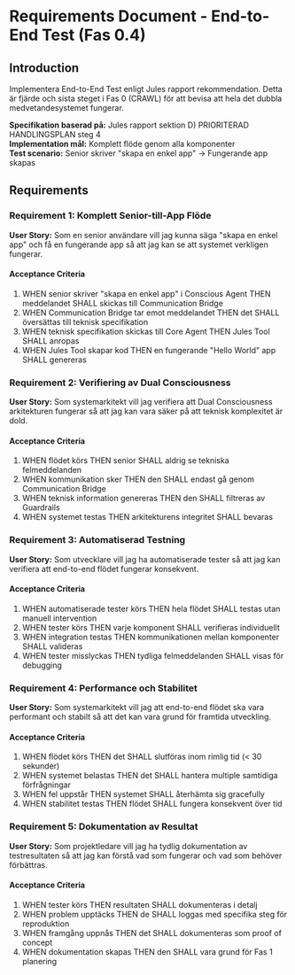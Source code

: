 # Requirements Document - End-to-End Test (Fas 0.4)

## Introduction

Implementera End-to-End Test enligt Jules rapport rekommendation. Detta är fjärde och sista steget i Fas 0 (CRAWL) för att bevisa att hela det dubbla medvetandesystemet fungerar.

**Specifikation baserad på:** Jules rapport sektion D) PRIORITERAD HANDLINGSPLAN steg 4  
**Implementation mål:** Komplett flöde genom alla komponenter  
**Test scenario:** Senior skriver "skapa en enkel app" → Fungerande app skapas

## Requirements

### Requirement 1: Komplett Senior-till-App Flöde

**User Story:** Som en senior användare vill jag kunna säga "skapa en enkel app" och få en fungerande app så att jag kan se att systemet verkligen fungerar.

#### Acceptance Criteria

1. WHEN senior skriver "skapa en enkel app" i Conscious Agent THEN meddelandet SHALL skickas till Communication Bridge
2. WHEN Communication Bridge tar emot meddelandet THEN det SHALL översättas till teknisk specifikation
3. WHEN teknisk specifikation skickas till Core Agent THEN Jules Tool SHALL anropas
4. WHEN Jules Tool skapar kod THEN en fungerande "Hello World" app SHALL genereras

### Requirement 2: Verifiering av Dual Consciousness

**User Story:** Som systemarkitekt vill jag verifiera att Dual Consciousness arkitekturen fungerar så att jag kan vara säker på att teknisk komplexitet är dold.

#### Acceptance Criteria

1. WHEN flödet körs THEN senior SHALL aldrig se tekniska felmeddelanden
2. WHEN kommunikation sker THEN den SHALL endast gå genom Communication Bridge
3. WHEN teknisk information genereras THEN den SHALL filtreras av Guardrails
4. WHEN systemet testas THEN arkitekturens integritet SHALL bevaras

### Requirement 3: Automatiserad Testning

**User Story:** Som utvecklare vill jag ha automatiserade tester så att jag kan verifiera att end-to-end flödet fungerar konsekvent.

#### Acceptance Criteria

1. WHEN automatiserade tester körs THEN hela flödet SHALL testas utan manuell intervention
2. WHEN tester körs THEN varje komponent SHALL verifieras individuellt
3. WHEN integration testas THEN kommunikationen mellan komponenter SHALL valideras
4. WHEN tester misslyckas THEN tydliga felmeddelanden SHALL visas för debugging

### Requirement 4: Performance och Stabilitet

**User Story:** Som systemarkitekt vill jag att end-to-end flödet ska vara performant och stabilt så att det kan vara grund för framtida utveckling.

#### Acceptance Criteria

1. WHEN flödet körs THEN det SHALL slutföras inom rimlig tid (< 30 sekunder)
2. WHEN systemet belastas THEN det SHALL hantera multiple samtidiga förfrågningar
3. WHEN fel uppstår THEN systemet SHALL återhämta sig gracefully
4. WHEN stabilitet testas THEN flödet SHALL fungera konsekvent över tid

### Requirement 5: Dokumentation av Resultat

**User Story:** Som projektledare vill jag ha tydlig dokumentation av testresultaten så att jag kan förstå vad som fungerar och vad som behöver förbättras.

#### Acceptance Criteria

1. WHEN tester körs THEN resultaten SHALL dokumenteras i detalj
2. WHEN problem upptäcks THEN de SHALL loggas med specifika steg för reproduktion
3. WHEN framgång uppnås THEN det SHALL dokumenteras som proof of concept
4. WHEN dokumentation skapas THEN den SHALL vara grund för Fas 1 planering